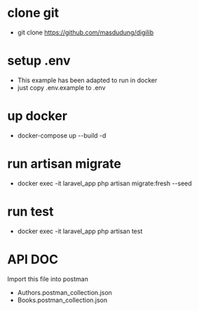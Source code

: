 # clone git
- git clone https://github.com/masdudung/digilib

# setup .env
- This example has been adapted to run in docker
- just copy .env.example to .env

# up docker
- docker-compose up --build -d

# run artisan migrate
- docker exec -it laravel_app php artisan migrate:fresh --seed

# run test
- docker exec -it laravel_app php artisan test

# API DOC
Import this file into postman
- Authors.postman_collection.json
- Books.postman_collection.json